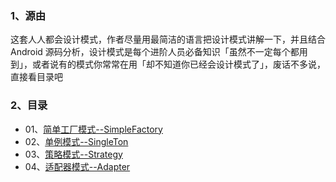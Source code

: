 
### 1、源由
这套人人都会设计模式，作者尽量用最简洁的语言把设计模式讲解一下，并且结合 Android 源码分析，设计模式是每个进阶人员必备知识「虽然不一定每个都用到」，或者说有的模式你常常在用「却不知道你已经会设计模式了」，废话不多说，直接看目录吧

### 2、目录

* 01、[简单工厂模式--SimpleFactory](http://www.jianshu.com/p/36fe35ad743a)
* 02、[单例模式--SingleTon](http://www.jianshu.com/p/62b2e89621a5)
* 03、[策略模式--Strategy](http://www.jianshu.com/p/135532803cdb)
* 04、[适配器模式--Adapter](http://www.jianshu.com/p/1edf5d944abb)
